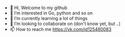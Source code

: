 - 👋 Hi, Welcome to my github
- 👀 I’m interested in Go, python and so on
- 🌱 I’m currently learning a lot of things
- 💞️ I’m looking to collaborate on (don't know yet, but ..)
- 📫 How to reach me https://vk.com/id125480083


